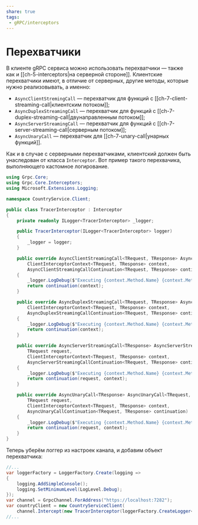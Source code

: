 ```yaml
---
share: true
tags:
 - gRPC/interceptors
---
```

# Перехватчики
В клиенте gRPC сервиса можно использовать перехватчики — также как и [[ch-5-interceptors|на серверной стороне]]. Клиентские перехватчики имеют, в отличие от серверных, другие методы, которые нужно реализовывать, а именно:
- `AsyncClientStremingCall` — перехватчик для функций с [[ch-7-client-streaming-call|клиентским потоком]];
- `AsyncDuplexStreamingCall` — перехватчик для функций с [[ch-7-duplex-streaming-call|двунаправленным потоком]];
- `AsyncServerStreamingCall` — перехватчик для функций с [[ch-7-server-streaming-call|серверным потоком]];
- `AsyncUnaryCall` — перехватчик для [[ch-7-unary-call|унарных функций]].

Как и в случае с серверными перехватчиками, клиентский должен быть унаследован от класса `Interceptor`. Вот пример такого перехвачика, выполняющего кастомное логирование.
```csharp
using Grpc.Core;
using Grpc.Core.Interceptors;
using Microsoft.Extensions.Logging;

namespace CountryService.Client;

public class TracerInterceptor : Interceptor
{
    private readonly ILogger<TracerInterceptor> _logger;

    public TracerInterceptor(ILogger<TracerInterceptor> logger)
    {
        _logger = logger;
    }

    public override AsyncClientStreamingCall<TRequest, TResponse> AsyncClientStreamingCall<TRequest, TResponse>(
        ClientInterceptorContext<TRequest, TResponse> context,
        AsyncClientStreamingCallContinuation<TRequest, TResponse> continuation)
    {
        _logger.LogDebug($"Executing {context.Method.Name} {context.Method.Type} method on server {context.Host}");
        return continuation(context);
    }

    public override AsyncDuplexStreamingCall<TRequest, TResponse> AsyncDuplexStreamingCall<TRequest, TResponse>(
        ClientInterceptorContext<TRequest, TResponse> context,
        AsyncDuplexStreamingCallContinuation<TRequest, TResponse> continuation)
    {
        _logger.LogDebug($"Executing {context.Method.Name} {context.Method.Type} method on server {context.Host}");
        return continuation(context);
    }

    public override AsyncServerStreamingCall<TResponse> AsyncServerStreamingCall<TRequest, TResponse>(
        TRequest request,
        ClientInterceptorContext<TRequest, TResponse> context, 
        AsyncServerStreamingCallContinuation<TRequest, TResponse> continuation)
    {
        _logger.LogDebug($"Executing {context.Method.Name} {context.Method.Type} method on server {context.Host}");
        return continuation(request, context);
    }

    public override AsyncUnaryCall<TResponse> AsyncUnaryCall<TRequest, TResponse>(
        TRequest request, 
        ClientInterceptorContext<TRequest, TResponse> context,
        AsyncUnaryCallContinuation<TRequest, TResponse> continuation)
    {
        _logger.LogDebug($"Executing {context.Method.Name} {context.Method.Type} method on server {context.Host}");
        return continuation(request, context);
    }
}
```
Теперь уберём логгер из настроек канала, и добавим объект перехватчика:
```csharp
//...
var loggerFactory = LoggerFactory.Create(logging =>
{
    logging.AddSimpleConsole();
    logging.SetMinimumLevel(LogLevel.Debug);
});
var channel = GrpcChannel.ForAddress("https://localhost:7282");
var countryClient = new CountryServiceClient(
	channel.Intercept(new TracerInterceptor(loggerFactory.CreateLogger<TracerInterceptor>())));
//...
```
